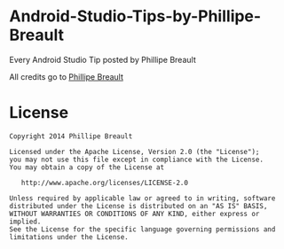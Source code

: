 Android-Studio-Tips-by-Phillipe-Breault
=======================================

Every Android Studio Tip posted by Phillipe Breault


All credits go to [Phillipe Breault](https://plus.google.com/u/0/+PhilippeBreault)

License
=======

    Copyright 2014 Phillipe Breault

    Licensed under the Apache License, Version 2.0 (the "License");
    you may not use this file except in compliance with the License.
    You may obtain a copy of the License at
    
       http://www.apache.org/licenses/LICENSE-2.0
    
    Unless required by applicable law or agreed to in writing, software
    distributed under the License is distributed on an "AS IS" BASIS,
    WITHOUT WARRANTIES OR CONDITIONS OF ANY KIND, either express or implied.
    See the License for the specific language governing permissions and
    limitations under the License.
